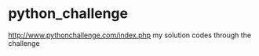 # python_challenge

http://www.pythonchallenge.com/index.php
my solution codes through the challenge

